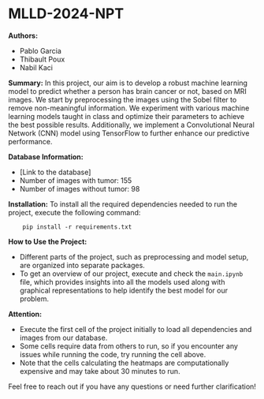 # MLLD-2024-NPT

**Authors:**
- Pablo Garcia
- Thibault Poux
- Nabil Kaci

**Summary:**
In this project, our aim is to develop a robust machine learning model to predict whether a person has brain cancer or not, based on MRI images. We start by preprocessing the images using the Sobel filter to remove non-meaningful information. We experiment with various machine learning models taught in class and optimize their parameters to achieve the best possible results. Additionally, we implement a Convolutional Neural Network (CNN) model using TensorFlow to further enhance our predictive performance.

**Database Information:**
- [Link to the database]
- Number of images with tumor: 155
- Number of images without tumor: 98

**Installation:**
To install all the required dependencies needed to run the project, execute the following command:

        pip install -r requirements.txt

**How to Use the Project:**
- Different parts of the project, such as preprocessing and model setup, are organized into separate packages.
- To get an overview of our project, execute and check the `main.ipynb` file, which provides insights into all the models used along with graphical representations to help identify the best model for our problem.

**Attention:**
- Execute the first cell of the project initially to load all dependencies and images from our database.
- Some cells require data from others to run, so if you encounter any issues while running the code, try running the cell above.
- Note that the cells calculating the heatmaps are computationally expensive and may take about 30 minutes to run.

Feel free to reach out if you have any questions or need further clarification!
